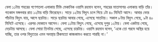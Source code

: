 বেলা ১১টায় শহরের গণেশতলা এলাকায় টিভি মেকানিক ওয়াসি রহমান বলেন, শহরের মাতাসাগর এলাকায় বাড়ি তাঁর। গতকাল মঙ্গলবার রাত ১২টায় বাড়ি ফিরেছেন। সাড়ে ১২টায় বিদ্যুৎ চলে গিয়ে ১টা ৪০ মিনিটে আসে। আবার ভোর পাঁচটায় বিদ্যুৎ যায়, আসে ছয়টায়। সাড়ে ছয়টায় আবার গেছে, এসেছে সাতটায়। সকাল ৮টায় বিদ্যুৎ গেছে, ৯টা ৪০ মিনিটে এসেছে। এরপর দোকানে আসেন। বেলা ১১টায় বিদ্যুৎ গেছে, এসেছে দুপুর ১২টায়। বেলা একটায় গেছে, দেড়টায় আসছে। বেলা সোয়া তিনটায় গেছে, এসেছে চারটায়। ওয়াসি রহমান বলেন, ‘একে তো গরমে অস্থির হয়ে যাচ্ছি, তার ওপর বিদ্যুতের এমন অবস্থায় ঠিকমতো কাজকামও করতে পারছি না।’
